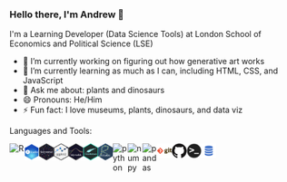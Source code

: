 ### Hello there, I'm Andrew 👋

I'm a Learning Developer (Data Science Tools) at London School of Economics and Political Science (LSE)

- 🔭 I’m currently working on figuring out how generative art works
- 🌱 I’m currently learning as much as I can, including HTML, CSS, and JavaScript
- 💬 Ask me about: plants and dinosaurs
- 😄 Pronouns: He/Him
- ⚡ Fun fact: I love museums, plants, dinosaurs, and data viz

Languages and Tools:

[<img align="left" alt="R" width="26px" src="https://www.r-project.org/logo/Rlogo.svg" />][R]

<img align="left" alt="RStudio" width="26px" src="https://raw.githubusercontent.com/rstudio/hex-stickers/master/thumbs/RStudio.png" />

<img align="left" alt="tidyverse" width="26px" src="https://raw.githubusercontent.com/rstudio/hex-stickers/master/thumbs/tidyverse.png" />

<img align="left" alt="ggplot" width="26px" src="https://raw.githubusercontent.com/rstudio/hex-stickers/master/thumbs/ggplot2.png" />

<img align="left" alt="tidymodel" width="26px" src="https://raw.githubusercontent.com/rstudio/hex-stickers/master/thumbs/tidymodels.png" />

<img align="left" alt="rmarkdown" width="26px" src="https://raw.githubusercontent.com/rstudio/hex-stickers/master/thumbs/rmarkdown.png" />

<img align="left" alt="reticulate" width="26px" src="https://raw.githubusercontent.com/rstudio/hex-stickers/master/thumbs/reticulate.png" />

<img align="left" alt="python" width="26px" src="https://www.python.org/static/community_logos/python-logo-master-v3-TM.png" />

<img align="left" alt="numpy" width="26px" src="https://www.vectorlogo.zone/logos/numpy/numpy-ar21.svg" />

<img align="left" alt="pandas" width="26px" src="https://upload.wikimedia.org/wikipedia/commons/e/ed/Pandas_logo.svg" />

<img align="left" alt="Git" width="26px" src="https://raw.githubusercontent.com/github/explore/80688e429a7d4ef2fca1e82350fe8e3517d3494d/topics/git/git.png" />

<img align="left" alt="GitHub" width="26px" src="https://raw.githubusercontent.com/github/explore/78df643247d429f6cc873026c0622819ad797942/topics/github/github.png" />

<img align="left" alt="Terminal" width="26px" src="https://raw.githubusercontent.com/github/explore/80688e429a7d4ef2fca1e82350fe8e3517d3494d/topics/terminal/terminal.png" />

<img align="left" alt="SQL" width="26px" src="https://raw.githubusercontent.com/github/explore/80688e429a7d4ef2fca1e82350fe8e3517d3494d/topics/sql/sql.png" />

<!--
**andrewmoles2/andrewmoles2** is a ✨ _special_ ✨ repository because its `README.md` (this file) appears on your GitHub profile.

emojis - https://gist.github.com/rxaviers/7360908
R hex stickers - https://github.com/rstudio/hex-stickers/
Add links to each page for each image

add Connect with me:
-->

[R]: https://www.r-project.org/